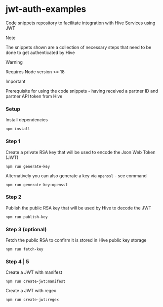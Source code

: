 # jwt-auth-examples
Code snippets repository to facilitate integration with Hive Services using JWT

> [!NOTE] 
> The snippets shown are a collection of necessary steps that need to be done to get authenticated by Hive

> [!WARNING]  
> Requires Node version >= 18

> [!IMPORTANT]  
> Prerequisite for using the code snippets - having received a partner ID and partner API token from Hive

### Setup
Install dependencies
```
npm install
```

### Step 1
Create a private RSA key that will be used to encode the Json Web Token (JWT)

```
npm run generate-key
```

Alternatively you can also generate a key via `openssl` - see command

```
npm run generate-key:openssl
```

### Step 2
Publish the public RSA key that will be used by Hive to decode the JWT

```
npm run publish-key
```


### Step 3 (optional)
Fetch the public RSA to confirm it is stored in Hive public key storage

```
npm run fetch-key
```


### Step 4 | 5
Create a JWT with manifest

```
npm run create-jwt:manifest
```


Create a JWT with regex

```
npm run create-jwt:regex
```
